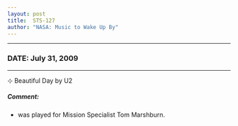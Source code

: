 ```yaml
---
layout: post
title:  STS-127
author: "NASA: Music to Wake Up By"
---
```


----
### DATE: July 31, 2009
----
⊹ Beautiful Day by U2

##### Comment:
* was played for Mission Specialist Tom  Marshburn.
